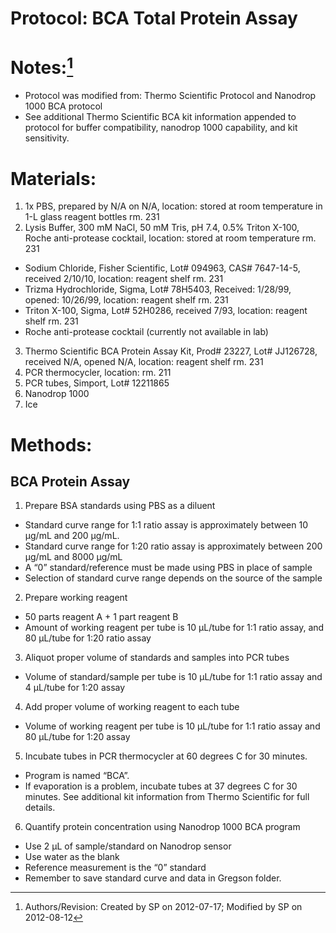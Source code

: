 Protocol: BCA Total Protein Assay 
==================================

# Notes:[^1]
-	Protocol was modified from: Thermo Scientific Protocol and Nanodrop 1000 BCA protocol 
-	See additional Thermo Scientific BCA kit information appended to protocol for buffer compatibility, nanodrop 1000 capability, and kit sensitivity. 

# Materials:
1.	1x PBS, prepared by N/A on N/A, location: stored at room temperature in 1-L glass reagent bottles rm. 231
2.	Lysis Buffer, 300 mM NaCl, 50 mM Tris, pH 7.4, 0.5% Triton X-100, Roche anti-protease cocktail, location: stored at room temperature rm. 231
   - Sodium Chloride, Fisher Scientific, Lot# 094963, CAS# 7647-14-5, received 2/10/10, location: reagent shelf rm. 231
   - Trizma Hydrochloride, Sigma, Lot# 78H5403, Received: 1/28/99, opened: 10/26/99, location: reagent shelf rm. 231
   - Triton X-100, Sigma, Lot# 52H0286, received 7/93, location: reagent shelf rm. 231
   - Roche anti-protease cocktail (currently not available in lab)
3.	Thermo Scientific BCA Protein Assay Kit, Prod# 23227, Lot# JJ126728, received N/A, opened N/A, location: reagent shelf rm. 231
4.	PCR thermocycler, location: rm. 211
5.	PCR tubes, Simport, Lot# 12211865
6.	Nanodrop 1000
7.	Ice

# Methods:
## BCA Protein Assay
1.	Prepare BSA standards using PBS as a diluent
   - Standard curve range for 1:1 ratio assay is approximately between 10 µg/mL and 200 µg/mL.
   - Standard curve range for 1:20 ratio assay is approximately between 200 µg/mL and 8000 µg/mL
   - A “0” standard/reference must be made using PBS in place of sample
   - Selection of standard curve range depends on the source of the sample
2.	Prepare working reagent
   - 50 parts reagent A + 1 part reagent B
   - Amount of working reagent per tube is 10 µL/tube for 1:1 ratio assay, and 80 µL/tube for 1:20 ratio assay
3.	Aliquot proper volume of standards and samples into PCR tubes
   - Volume of standard/sample per tube is 10 µL/tube for 1:1 ratio assay and 4 µL/tube for 1:20 assay
4.	Add proper volume of working reagent to each tube
   - Volume of working reagent per tube is 10 µL/tube for 1:1 ratio assay and 80 µL/tube for 1:20 assay
5.	Incubate tubes in PCR thermocycler at 60 degrees C for 30 minutes.
   - Program is named “BCA”.
   - If evaporation is a problem, incubate tubes at 37 degrees C  for 30 minutes. See additional kit information from Thermo Scientific for full details.
6.	Quantify protein concentration using Nanodrop 1000 BCA program
   - Use 2 µL of sample/standard on Nanodrop sensor
   - Use water as the blank
   - Reference measurement is the “0” standard
   - Remember to save standard curve and data in Gregson folder.

[^1]: Authors/Revision: Created by SP on 2012-07-17; Modified by SP on 2012-08-12
